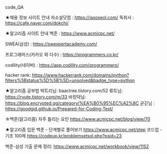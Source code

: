 code_QA


★채용 정보 사이트 안내
  자소설닷컴 : https://jasoseol.com/
  독취사 : https://cafe.naver.com/dokchi/

★알고리즘 사이트 안내
  백준 : https://www.acmicpc.net/
  
  SWEA(삼성) : https://swexpertacademy.com/ 
  
  프로그래머스(카카오 외 다수) : https://programmers.co.kr/
  
  codility(네이버) : https://app.codility.com/programmers/
  
  hacker rank: https://www.hackerrank.com/domains/python?filters%5Bstatus%5D%5B%5D=unsolved&badge_type=python

★알고리즘 공부법
  박트리님: baactree.tistory.com/52
  류트님: https://ryute.tistory.com/m/33
  바킹덕님: https://blog.encrypted.gg/category/%EA%B0%95%EC%A2%8C
  굳긷님 : https://goodgid.github.io/Prepared-for-Coding-Test/

☆백준(알고리즘) 자주 틀리는 요인
  https://www.acmicpc.net/blog/view/70

★알고리즘 입문
  백준 - 단계별로 풀어보기
https://www.acmicpc.net/step
  코드업 - 기초 100제
https://codeup.kr/problemsetsol.php?psid=23

백준-삼성 기출 문제 정리:
https://www.acmicpc.net/workbook/view/1152
